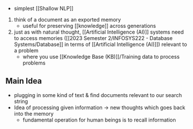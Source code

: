 - simplest [[Shallow NLP]]

1. think of a document as an exported memory
	- useful for preserving [[knowledge]] across generations
2. just as with natural thought, [[Artificial Intelligence (AI)]] systems need to access memories ([[2023 Semester 2/INFOSYS222 - Database Systems/Database]] in terms of [[Artificial Intelligence (AI)]]) relevant to a problem
	- where you use [[Knowledge Base (KB)]]/Training data to process problems

## Main Idea
- plugging in some kind of text & find documents relevant to our search string
- Idea of processing given information $\rightarrow$ new thoughts which goes back into the memory
	- fundamental operation for human beings is to recall information
